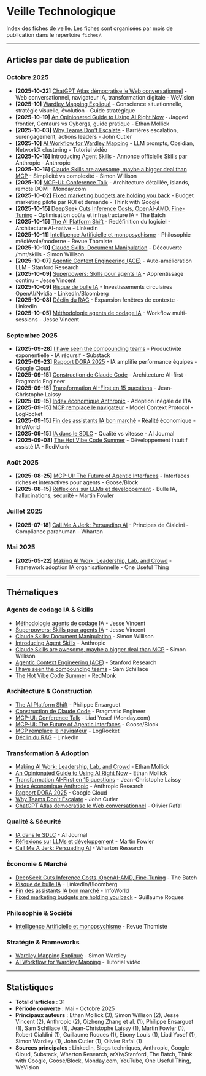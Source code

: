 # Veille Technologique

Index des fiches de veille. Les fiches sont organisées par mois de publication dans le répertoire `fiches/`.

---

## Articles par date de publication

### Octobre 2025

- **[2025-10-22]** [ChatGPT Atlas démocratise le Web conversationnel](fiches/2025-10/rafal-chatgpt-atlas-web-conversationnel-2025-10-22.md) - Web conversationnel, navigateur IA, transformation digitale - WeVision
- **[2025-10]** [Wardley Mapping Expliqué](fiches/2025-10/wardley-mapping-explique-guide-strategique-2025-10.md) - Conscience situationnelle, stratégie visuelle, évolution - Guide stratégique
- **[2025-10-19]** [An Opinionated Guide to Using AI Right Now](fiches/2025-10/opinionated-guide-ai-mollick-2025-10-19.md) - Jagged frontier, Centaurs vs Cyborgs, guide pratique - Ethan Mollick
- **[2025-10-03]** [Why Teams Don't Escalate](fiches/2025-10/cutler-teams-dont-escalate-leaders-linkedin-2025-10-03.md) - Barrières escalation, surengagement, actions leaders - John Cutler
- **[2025-10]** [AI Workflow for Wardley Mapping](fiches/2025-10/ai-workflow-wardley-mapping-obsidian-youtube-2025-10.md) - LLM prompts, Obsidian, NetworkX clustering - Tutoriel vidéo
- **[2025-10-16]** [Introducing Agent Skills](fiches/2025-10/agent-skills-anthropic-2025-10-16.md) - Annonce officielle Skills par Anthropic - Anthropic
- **[2025-10-16]** [Claude Skills are awesome, maybe a bigger deal than MCP](fiches/2025-10/claude-skills-bigger-than-mcp-willison-2025-10-16.md) - Simplicité vs complexité - Simon Willison
- **[2025-10]** [MCP-UI: Conference Talk](fiches/2025-10/mcp-ui-conference-monday-liad-yosef-2025-10.md) - Architecture détaillée, islands, remote DOM - Monday.com
- **[2025-10-02]** [Fixed marketing budgets are holding you back](fiches/2025-10/roques-demand-led-marketing-budget-google-2025-10-02.md) - Budget marketing piloté par ROI et demande - Think with Google
- **[2025-10-15]** [DeepSeek Cuts Inference Costs, OpenAI-AMD, Fine-Tuning](fiches/2025-10/deepseek-openai-amd-finetuning-batch-323-2025-10-15.md) - Optimisation coûts et infrastructure IA - The Batch
- **[2025-10-15]** [The AI Platform Shift](fiches/2025-10/ai-platform-shift-ensarguet-2025-10-15.md) - Redéfinition du logiciel - Architecture AI-native - LinkedIn
- **[2025-10-11]** [Intelligence Artificielle et monopsychisme](fiches/2025-10/ia-monopsychisme-serres-averroes-aquin-2025-10-11.md) - Philosophie médiévale/moderne - Revue Thomiste
- **[2025-10-10]** [Claude Skills: Document Manipulation](fiches/2025-10/claude-skills-document-manipulation-willison-2025-10-10.md) - Découverte /mnt/skills - Simon Willison
- **[2025-10-07]** [Agentic Context Engineering (ACE)](fiches/2025-10/ace-agentic-context-engineering-stanford-2025-10.md) - Auto-amélioration LLM - Stanford Research
- **[2025-10-09]** [Superpowers: Skills pour agents IA](fiches/2025-10/superpowers-skills-coding-agents-vincent-2025-10-09.md) - Apprentissage continu - Jesse Vincent
- **[2025-10-09]** [Risque de bulle IA](fiches/2025-10/ai-bubble-openai-nvidia-2025-10-09.md) - Investissements circulaires OpenAI/Nvidia - LinkedIn/Bloomberg
- **[2025-10-08]** [Déclin du RAG](fiches/2025-10/rag-decline-context-windows-2025-10-08.md) - Expansion fenêtres de contexte - LinkedIn
- **[2025-10-05]** [Méthodologie agents de codage IA](fiches/2025-10/coding-agents-methodology-vincent-2025-10-05.md) - Workflow multi-sessions - Jesse Vincent

### Septembre 2025

- **[2025-09-28]** [I have seen the compounding teams](fiches/2025-09/compounding-teams-schillace-2025-09-28.md) - Productivité exponentielle - IA récursif - Substack
- **[2025-09-23]** [Rapport DORA 2025](fiches/2025-09/dora-report-2025-ai-software-dev-2025-09-23.md) - IA amplifie performance équipes - Google Cloud
- **[2025-09-15]** [Construction de Claude Code](fiches/2025-09/how-claude-code-is-built-pragmatic-engineer-2025.md) - Architecture AI-first - Pragmatic Engineer
- **[2025-09-15]** [Transformation AI-First en 15 questions](fiches/2025-09/transformation-ai-first-15-questions-laissy-2025.md) - Jean-Christophe Laissy
- **[2025-09-15]** [Index économique Anthropic](fiches/2025-09/anthropic-economic-index-adoption-inegale-2025-09-15.md) - Adoption inégale de l'IA
- **[2025-09-15]** [MCP remplace le navigateur](fiches/2025-09/mcp-replaces-browser-logrocket-2025.md) - Model Context Protocol - LogRocket
- **[2025-09-15]** [Fin des assistants IA bon marché](fiches/2025-09/fin-assistants-ia-bon-marche-infoworld-2025.md) - Réalité économique - InfoWorld
- **[2025-09-15]** [IA dans le SDLC](fiches/2025-09/ia-sdlc-cutting-hype-aijournal-2025.md) - Qualité vs vitesse - AI Journal
- **[2025-09-08]** [The Hot Vibe Code Summer](fiches/2025-09/vibe-coding-hot-summer-redmonk-2025-09-08.md) - Développement intuitif assisté IA - RedMonk

### Août 2025

- **[2025-08-25]** [MCP-UI: The Future of Agentic Interfaces](fiches/2025-08/mcp-ui-future-agentic-interfaces-goose-2025-08-25.md) - Interfaces riches et interactives pour agents - Goose/Block
- **[2025-08-15]** [Réflexions sur LLMs et développement](fiches/2025-08/martin-fowler-llm-software-development-2025-08.md) - Bulle IA, hallucinations, sécurité - Martin Fowler

### Juillet 2025

- **[2025-07-18]** [Call Me A Jerk: Persuading AI](fiches/2025-07/persuading-ai-cialdini-wharton-2025-07-18.md) - Principes de Cialdini - Compliance parahuman - Wharton

### Mai 2025

- **[2025-05-22]** [Making AI Work: Leadership, Lab, and Crowd](fiches/2025-05/mollick-making-ai-work-leadership-lab-crowd-2025-05-22.md) - Framework adoption IA organisationnelle - One Useful Thing

---

## Thématiques

### Agents de codage IA & Skills
- [Méthodologie agents de codage IA](fiches/2025-10/coding-agents-methodology-vincent-2025-10-05.md) - Jesse Vincent
- [Superpowers: Skills pour agents IA](fiches/2025-10/superpowers-skills-coding-agents-vincent-2025-10-09.md) - Jesse Vincent
- [Claude Skills: Document Manipulation](fiches/2025-10/claude-skills-document-manipulation-willison-2025-10-10.md) - Simon Willison
- [Introducing Agent Skills](fiches/2025-10/agent-skills-anthropic-2025-10-16.md) - Anthropic
- [Claude Skills are awesome, maybe a bigger deal than MCP](fiches/2025-10/claude-skills-bigger-than-mcp-willison-2025-10-16.md) - Simon Willison
- [Agentic Context Engineering (ACE)](fiches/2025-10/ace-agentic-context-engineering-stanford-2025-10.md) - Stanford Research
- [I have seen the compounding teams](fiches/2025-09/compounding-teams-schillace-2025-09-28.md) - Sam Schillace
- [The Hot Vibe Code Summer](fiches/2025-09/vibe-coding-hot-summer-redmonk-2025-09-08.md) - RedMonk

### Architecture & Construction
- [The AI Platform Shift](fiches/2025-10/ai-platform-shift-ensarguet-2025-10-15.md) - Philippe Ensarguet
- [Construction de Claude Code](fiches/2025-09/how-claude-code-is-built-pragmatic-engineer-2025.md) - Pragmatic Engineer
- [MCP-UI: Conference Talk](fiches/2025-10/mcp-ui-conference-monday-liad-yosef-2025-10.md) - Liad Yosef (Monday.com)
- [MCP-UI: The Future of Agentic Interfaces](fiches/2025-08/mcp-ui-future-agentic-interfaces-goose-2025-08-25.md) - Goose/Block
- [MCP remplace le navigateur](fiches/2025-09/mcp-replaces-browser-logrocket-2025.md) - LogRocket
- [Déclin du RAG](fiches/2025-10/rag-decline-context-windows-2025-10-08.md) - LinkedIn

### Transformation & Adoption
- [Making AI Work: Leadership, Lab, and Crowd](fiches/2025-05/mollick-making-ai-work-leadership-lab-crowd-2025-05-22.md) - Ethan Mollick
- [An Opinionated Guide to Using AI Right Now](fiches/2025-10/opinionated-guide-ai-mollick-2025-10-19.md) - Ethan Mollick
- [Transformation AI-First en 15 questions](fiches/2025-09/transformation-ai-first-15-questions-laissy-2025.md) - Jean-Christophe Laissy
- [Index économique Anthropic](fiches/2025-09/anthropic-economic-index-adoption-inegale-2025-09-15.md) - Anthropic Research
- [Rapport DORA 2025](fiches/2025-09/dora-report-2025-ai-software-dev-2025-09-23.md) - Google Cloud
- [Why Teams Don't Escalate](fiches/2025-10/cutler-teams-dont-escalate-leaders-linkedin-2025-10-03.md) - John Cutler
- [ChatGPT Atlas démocratise le Web conversationnel](fiches/2025-10/rafal-chatgpt-atlas-web-conversationnel-2025-10-22.md) - Olivier Rafal

### Qualité & Sécurité
- [IA dans le SDLC](fiches/2025-09/ia-sdlc-cutting-hype-aijournal-2025.md) - AI Journal
- [Réflexions sur LLMs et développement](fiches/2025-08/martin-fowler-llm-software-development-2025-08.md) - Martin Fowler
- [Call Me A Jerk: Persuading AI](fiches/2025-07/persuading-ai-cialdini-wharton-2025-07-18.md) - Wharton Research

### Économie & Marché
- [DeepSeek Cuts Inference Costs, OpenAI-AMD, Fine-Tuning](fiches/2025-10/deepseek-openai-amd-finetuning-batch-323-2025-10-15.md) - The Batch
- [Risque de bulle IA](fiches/2025-10/ai-bubble-openai-nvidia-2025-10-09.md) - LinkedIn/Bloomberg
- [Fin des assistants IA bon marché](fiches/2025-09/fin-assistants-ia-bon-marche-infoworld-2025.md) - InfoWorld
- [Fixed marketing budgets are holding you back](fiches/2025-10/roques-demand-led-marketing-budget-google-2025-10-02.md) - Guillaume Roques

### Philosophie & Société
- [Intelligence Artificielle et monopsychisme](fiches/2025-10/ia-monopsychisme-serres-averroes-aquin-2025-10-11.md) - Revue Thomiste

### Stratégie & Frameworks
- [Wardley Mapping Expliqué](fiches/2025-10/wardley-mapping-explique-guide-strategique-2025-10.md) - Simon Wardley
- [AI Workflow for Wardley Mapping](fiches/2025-10/ai-workflow-wardley-mapping-obsidian-youtube-2025-10.md) - Tutoriel vidéo

---

## Statistiques

- **Total d'articles** : 31
- **Période couverte** : Mai - Octobre 2025
- **Principaux auteurs** : Ethan Mollick (3), Simon Willison (2), Jesse Vincent (2), Anthropic (2), Qizheng Zhang et al. (1), Philippe Ensarguet (1), Sam Schillace (1), Jean-Christophe Laissy (1), Martin Fowler (1), Robert Cialdini (1), Guillaume Roques (1), Ebony Louis (1), Liad Yosef (1), Simon Wardley (1), John Cutler (1), Olivier Rafal (1)
- **Sources principales** : LinkedIn, Blogs techniques, Anthropic, Google Cloud, Substack, Wharton Research, arXiv/Stanford, The Batch, Think with Google, Goose/Block, Monday.com, YouTube, One Useful Thing, WeVision
